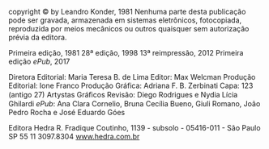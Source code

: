 
copyright © by Leandro Konder, 1981
Nenhuma parte desta publicação pode ser gravada,
armazenada em sistemas eletrônicos, fotocopiada,
reproduzida por meios mecânicos ou outros quaisquer
sem autorização prévia da editora.

Primeira edição, 1981
28ª edição, 1998
13ª reimpressão, 2012
Primeira edição *ePub*, 2017

Diretora Editorial: Maria Teresa B. de Lima
Editor: Max Welcman
Produção Editorial: Ione Franco Produção Gráfica: Adriana F. B. Zerbinati 
Capa: 123 (antigo 27) Artystas Gráﬁcos
Revisão: Diego Rodrigues e Nydia Lícia Ghilardi
*ePub*: Ana Clara Cornelio, Bruna Cecília Bueno, Giuli Romano, João Pedro Rocha e José Eduardo Góes

Editora Hedra 
R. Fradique Coutinho, 1139 - subsolo - 05416-011 - São Paulo SP 
55 11 3097.8304 www.hedra.com.br
